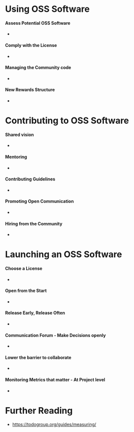 # Using OSS Software

#### Assess Potential OSS Software
 - <Insert notes here>

#### Comply with the License
 - <Insert notes here>

#### Managing the Community code
 - <Insert notes here>

#### New Rewards Structure
 - <Insert notes here>


# Contributing to OSS Software

#### Shared vision
- <Insert notes here>

#### Mentoring 
 - <Insert notes here>

#### Contributing Guidelines
 - <Insert notes here>

#### Promoting Open Communication
 - <Insert notes here>

#### Hiring from the Community
 - <Insert notes here>


# Launching an OSS Software

#### Choose a License
 - <Insert notes here>

#### Open from the Start
 - <Insert notes here>

#### Release Early, Release Often
 - <Insert notes here>

#### Communication Forum - Make Decisions openly
 - <Insert notes here>

#### Lower the barrier to collaborate
 - <Insert notes here>

#### Monitoring Metrics that matter - At Project level
 - <Insert notes here>


# Further Reading

- https://todogroup.org/guides/measuring/
